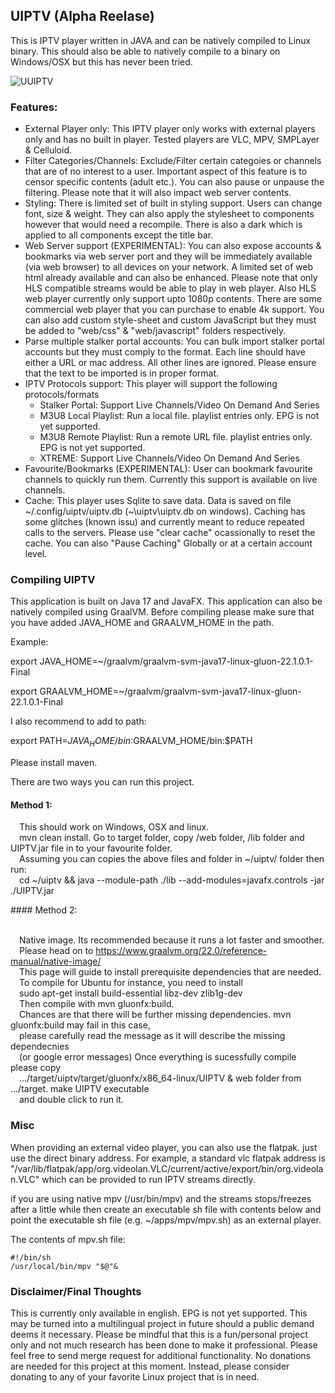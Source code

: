 ## UIPTV (Alpha Reelase)
This is IPTV player written in JAVA and can be natively compiled to Linux binary. 
This should also be able to natively compile to a binary on Windows/OSX but this has never been tried.

![UUIPTV](https://github.com/xixogo5105/uiptv/assets/161976171/ca298e57-034e-486f-ba2d-d0f795389da3)

### Features:
- External Player only: This IPTV player only works with external players only and has no built in player. Tested players are VLC, MPV, SMPLayer & Celluloid.
- Filter Categories/Channels: Exclude/Filter certain categoies or channels that are of no interest to a user. Important aspect of this feature is to censor specific contents (adult etc.). You can also pause or unpause the filtering. Please note that it will also impact web server contents.
- Styling: There is limited set of built in styling support. Users can change font, size & weight. They can also apply the stylesheet to components however that would need a recompile. There is also a dark which is applied to all components except the title bar.
- Web Server support (EXPERIMENTAL): You can also expose accounts & bookmarks via web server port and they will be immediately available (via web browser) to all devices on your network. A limited set of web html already available and can also be enhanced. Please note that only HLS compatible streams would be able to play in web player. Also HLS web player currently only support upto 1080p contents. There are some commercial web player that you can purchase to enable 4k support. You can also add custom style-sheet and custom JavaScript but they must be added to "web/css" & "web/javascript" folders respectively.
- Parse multiple stalker portal accounts: You can bulk import stalker portal accounts but they must comply to the format. Each line should have either a URL or mac address. All other lines are ignored. Please ensure that the text to be imported is in proper format.
- IPTV Protocols support: This player will support the following protocols/formats     
  - Stalker Portal: Support Live Channels/Video On Demand And Series     
  - M3U8 Local Playlist: Run a local file. playlist entries only.  EPG is not yet supported.     
  - M3U8 Remote Playlist: Run a remote URL file. playlist entries only.  EPG is not yet supported.   
  - XTREME: Support Live Channels/Video On Demand And Series
 - Favourite/Bookmarks (EXPERIMENTAL): User can bookmark favourite channels to quickly run them. Currently this support is available on live channels.
- Cache: This player uses Sqlite to save data. Data is saved on file \~/.config/uiptv/uiptv.db (\~\uiptv\uiptv.db on windows). Caching has some glitches (known issu) and currently meant to reduce repeated calls to the servers. Please use "clear cache" ocassionally to reset the cache. You can also "Pause Caching" Globally or at a certain account level.

### Compiling UIPTV
This application is built on Java 17 and JavaFX. This application can also be natively compiled using GraalVM.
Before compiling please make sure that you have added JAVA_HOME and GRAALVM_HOME in the path.

Example:

export JAVA_HOME=~/graalvm/graalvm-svm-java17-linux-gluon-22.1.0.1-Final

export GRAALVM_HOME=~/graalvm/graalvm-svm-java17-linux-gluon-22.1.0.1-Final

I also recommend to add to path:

export PATH=$JAVA_HOME/bin:$GRAALVM_HOME/bin:$PATH

Please install maven.

There are two ways you can run this project.

#### Method 1:
<p>
&emsp;This should work on Windows, OSX and linux.
<br />&emsp;mvn clean install. Go to target folder, copy /web folder, /lib folder and UIPTV.jar file in to your favourite folder.
<br />&emsp;Assuming you can copies the above files and folder in ~/uiptv/ folder then run:
<br />&emsp;cd ~/uiptv && java --module-path ./lib --add-modules=javafx.controls -jar ./UIPTV.jar
</p>
#### Method 2:

<br />&emsp;Native image. Its recommended because it runs a lot faster and smoother. 
<br />&emsp;Please head on to https://www.graalvm.org/22.0/reference-manual/native-image/
<br />&emsp;This page will guide to install prerequisite dependencies that are needed. 
<br />&emsp;To compile for Ubuntu for instance, you need to install 
<br />&emsp;sudo apt-get install build-essential libz-dev zlib1g-dev
<br />&emsp;Then compile with mvn gluonfx:build. 
<br />&emsp;Chances are that there will be further missing dependencies. mvn gluonfx:build may fail in this case, 
<br />&emsp;please carefully read the message as it will describe the missing dependecnies 
<br />&emsp;(or google error messages) Once everything is sucessfully compile please copy 
<br />&emsp;.../target/uiptv/target/gluonfx/x86_64-linux/UIPTV & web folder from .../target. make UIPTV executable 
<br />&emsp;and double click to run it.
### Misc
<p>When providing an external video player, you can also use the flatpak. just use the direct binary address.
For example, a standard vlc flatpak address is "/var/lib/flatpak/app/org.videolan.VLC/current/active/export/bin/org.videolan.VLC" which can be provided to run IPTV streams directly.
</p><p>
if you are using native mpv (/usr/bin/mpv) and the streams stops/freezes after a little while then
create an executable sh file with contents below and point the executable sh file  (e.g. ~/apps/mpv/mpv.sh) as an external player.
</p><p>
The contents of mpv.sh file:
    
    #!/bin/sh
    /usr/local/bin/mpv "$@"&

### Disclaimer/Final Thoughts
<p>This is currently only available in english. EPG is not yet supported. This may be turned into a multilingual project in future should a public demand deems it necessary.
Please be mindful that this is a fun/personal project only and not much research has been done to make it professional.
Please feel free to send merge request for additional functionality.
No donations are needed for this project at this moment. Instead, please consider donating to any of your favorite Linux project that is in need.
</p>
